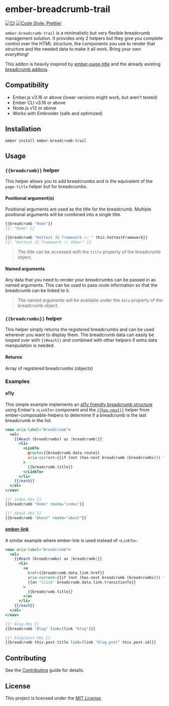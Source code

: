 ember-breadcrumb-trail
==============================================================================
[![CI](https://github.com/Windvis/ember-breadcrumb-trail/workflows/CI/badge.svg)](https://github.com/Windvis/ember-breadcrumb-trail/actions?query=workflow%3ACI)
[![Code Style: Prettier](https://img.shields.io/badge/code_style-prettier-ff69b4.svg)](https://github.com/prettier/prettier)

`ember-breadcrumb-trail` is a minimalistic but very flexible breadcrumb management solution. It provides only 2 helpers but they give you complete control over the HTML structure, the components you use to render that structure and the needed data to make it all work. Bring your own _everything_!

This addon is heavily inspired by [ember-page-title](https://github.com/ember-cli/ember-page-title) and the already existing [breadcrumb addons](https://emberobserver.com/?query=crumb).


Compatibility
------------------------------------------------------------------------------

* Ember.js v3.16 or above (lower versions might work, but aren't tested)
* Ember CLI v3.16 or above
* Node.js v12 or above
* Works with Embroider (safe and optimized) 


Installation
------------------------------------------------------------------------------

```
ember install ember-breadcrumb-trail
```


Usage
------------------------------------------------------------------------------

### `{{breadcrumb}}` helper
This helper allows you to add breadcrumbs and is the equivalent of the `page-title` helper but for breadcrumbs.

#### Positional argument(s)
Positional arguments are used as the title for the breadcrumb. Multiple positional arguments will be combined into a single title. 

```hbs
{{breadcrumb "Home"}}
{{! "Home" }}

{{breadcrumb "Hottest JS framework 🔥: " this.hottestFramework}}
{{! "Hottest JS framework 🔥: Ember" }}
```
> The title can be accessed with the `title` property of the breadcrumb object.

#### Named arguments
Any data that you need to render your breadcrumbs can be passed in as named arguments. This can be used to pass route information so that the breadcrumb can be linked to it.

> The named arguments will be available under the `data` property of the breadcrumb object.


### `{{breadcrumbs}}` helper
This helper simply returns the registered breadcrumbs and can be used wherever you want to display them. The breadcrumb data can easily be looped over with `{{#each}}` and combined with other helpers if extra data manipulation is needed.

#### Returns
Array of registered breadcrumbs (objects)

### Examples

#### a11y
This simple example implements an [a11y friendly breadcrumb structure](https://www.w3.org/TR/wai-aria-practices/#breadcrumb) using Ember's `<LinkTo>` component and the [`{{has-next}}`](https://github.com/DockYard/ember-composable-helpers#has-next) helper from ember-composable-helpers to determine if a breadcrumb is the last breadcrumb in the list.

```hbs
<nav aria-label="Breadcrumb">
  <ol>
    {{#each (breadcrumbs) as |breadcrumb|}}
      <li>
        <LinkTo
          @route={{breadcrumb.data.route}}
          aria-current={{if (not (has-next breadcrumb (breadcrumbs))) "page"}}
        >
          {{breadcrumb.title}}
        </LinkTo>
      </li>
    {{/each}}
  </ol>
</nav>

{{! index.hbs }}
{{breadcrumb "Home" route="index"}}

{{! about.hbs }}
{{breadcrumb "About" route="about"}}
```

#### [ember-link](https://github.com/buschtoens/ember-link)
A similar example where ember-link is used instead of `<LinkTo>`.

```hbs
<nav aria-label="Breadcrumb">
  <ol>
    {{#each (breadcrumbs) as |breadcrumb|}}
      <li>
        <a
          href={{breadcrumb.data.link.href}}
          aria-current={{if (not (has-next breadcrumb (breadcrumbs))) "page"}}
          {{on "click" breadcrumb.data.link.transitionTo}}
        >
          {{breadcrumb.title}}
        </a>
      </li>
    {{/each}}
  </ol>
</nav>

{{! blog.hbs }}
{{breadcrumb "Blog" link=(link "blog")}}

{{! blog/post.hbs }}
{{breadcrumb this.post.title link=(link "blog.post" this.post.id)}}
```



Contributing
------------------------------------------------------------------------------

See the [Contributing](CONTRIBUTING.md) guide for details.


License
------------------------------------------------------------------------------

This project is licensed under the [MIT License](LICENSE.md).

